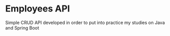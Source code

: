 # Employees API

Simple CRUD API developed in order to put into practice my studies on Java and Spring Boot